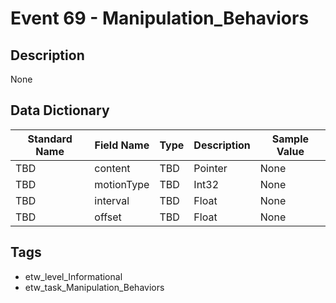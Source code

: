 # Event 69 - Manipulation_Behaviors

## Description
None

## Data Dictionary
|Standard Name|Field Name|Type|Description|Sample Value|
|---|---|---|---|---|
|TBD|content|TBD|Pointer|None|None|
|TBD|motionType|TBD|Int32|None|None|
|TBD|interval|TBD|Float|None|None|
|TBD|offset|TBD|Float|None|None|

## Tags
* etw_level_Informational
* etw_task_Manipulation_Behaviors